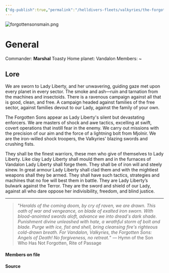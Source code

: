 ```yaml
---
{"dg-publish":true,"permalink":"/helldivers-fleets/valkyries/the-forgotten-sons/","noteIcon":"","created":"2024-03-23T00:29:46.598+01:00","updated":"2024-03-23T23:27:07.614+01:00"}
---
```


![forgottensonsmain.png](/img/user/Images/forgottensonsmain.png)
# General
Commander: **Marshal** Toasty
Home planet: Vandalon
Members: ~

## Lore
We are sworn to Lady Liberty, and her unwavering, guiding gaze met upon every planet in every sector. The smoke and ash—ruin and tarnation from the machines and insectoids. There is a ravenous campaign against all that is good, clean, and free. A campaign headed against families of the free sector, against families devout to our Lady, against the family of your own. 

The Forgotten Sons appear as Lady Liberty's silent but devastating enforcers. We are masters of shock and awe tactics, excelling at swift, covert operations that instill fear in the enemy. We carry out missions with the precision of our aim and the force of a lightning bolt from Mjolnir. We are the iron-willed shock troopers, the Valkyries' blazing swords and crushing fists. 

They shall be the finest warriors, these men who give of themselves to Lady Liberty. Like clay Lady Liberty shall mould them and in the furnaces of Vandalon Lady Liberty shall forge them. They shall be of iron will and steely sinew. In great armour Lady Liberty shall clad them and with the mightiest weapons shall they be armed. They shall have such tactics, strategies and machines that no foe will best them in battle. They are Lady Liberty’s bulwark against the Terror. They are the sword and shield of our Lady, against all who dare oppose her indivisibility, freedom, and blind justice.
- - - - 
> "_Heralds of the coming doom, by cry of raven, we are drawn. This oath of war and vengeance, on blade of exalted iron sworn. With blood-anointed swords aloft, advance we into dread's dark shade. Punishment divine unleashed with hate, a wrathful storm of bolt and blade. Purge with ice, fist and shell, bring cleansing fire's righteous cold-drawn breath. For Vandalon, Valkyries, the Forgotten Sons: Angels of Death! No forgiveness, no retreat._" 
— Hymn of the Son Who Has Not Forgotten, Rite of Passage

#### Members on file

#### Source